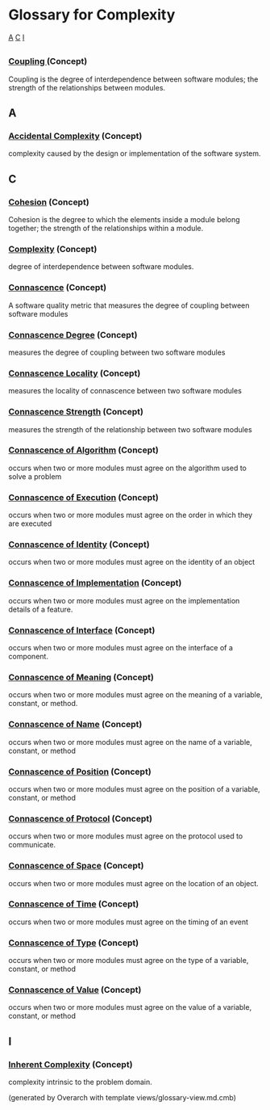 # Glossary for Complexity
[ ](# ) [A](#A) [C](#C) [I](#I) 

##  

### [ Coupling ](../../software-development/complexity/coupling.md) (Concept)
 Coupling is the degree of interdependence between software modules; the strength of the relationships between modules.

## A

### [Accidental Complexity](../../software-development/complexity/accidental-complexity.md) (Concept)
complexity caused by the design or implementation of the software system.

## C

### [Cohesion](../../software-development/complexity/cohesion.md) (Concept)
Cohesion is the degree to which the elements inside a module belong together; the strength of the relationships within a module.

### [Complexity](../../software-development/complexity/complexity.md) (Concept)
degree of interdependence between software modules.

### [Connascence](../../software-development/complexity/connascence/connascence.md) (Concept)
A software quality metric that measures the degree of coupling between software modules

### [Connascence Degree](../../software-development/complexity/connascence/connascence-degree.md) (Concept)
measures the degree of coupling between two software modules

### [Connascence Locality](../../software-development/complexity/connascence/connascence-locality.md) (Concept)
measures the locality of connascence between two software modules

### [Connascence Strength](../../software-development/complexity/connascence/connascence-strength.md) (Concept)
measures the strength of the relationship between two software modules

### [Connascence of Algorithm](../../software-development/complexity/connascence/connascence-of-algorithm.md) (Concept)
occurs when two or more modules must agree on the algorithm used to solve a problem

### [Connascence of Execution](../../software-development/complexity/connascence/connascence-of-execution.md) (Concept)
occurs when two or more modules must agree on the order in which they are executed

### [Connascence of Identity](../../software-development/complexity/connascence/connascence-of-identity.md) (Concept)
occurs when two or more modules must agree on the identity of an object

### [Connascence of Implementation](../../software-development/complexity/connascence/connascence-of-implementation.md) (Concept)
occurs when two or more modules must agree on the implementation details of a feature.

### [Connascence of Interface](../../software-development/complexity/connascence/connascence-of-interface.md) (Concept)
occurs when two or more modules must agree on the interface of a component.

### [Connascence of Meaning](../../software-development/complexity/connascence/connascence-of-meaning.md) (Concept)
occurs when two or more modules must agree on the meaning of a variable, constant, or method.

### [Connascence of Name](../../software-development/complexity/connascence/connascence-of-name.md) (Concept)
occurs when two or more modules must agree on the name of a variable, constant, or method

### [Connascence of Position](../../software-development/complexity/connascence/connascence-of-position.md) (Concept)
occurs when two or more modules must agree on the position of a variable, constant, or method

### [Connascence of Protocol](../../software-development/complexity/connascence/connascence-of-protocol.md) (Concept)
occurs when two or more modules must agree on the protocol used to communicate.

### [Connascence of Space](../../software-development/complexity/connascence/connascence-of-space.md) (Concept)
occurs when two or more modules must agree on the location of an object.

### [Connascence of Time](../../software-development/complexity/connascence/connascence-of-time.md) (Concept)
occurs when two or more modules must agree on the timing of an event

### [Connascence of Type](../../software-development/complexity/connascence/connascence-of-type.md) (Concept)
occurs when two or more modules must agree on the type of a variable, constant, or method

### [Connascence of Value](../../software-development/complexity/connascence/connascence-of-value.md) (Concept)
occurs when two or more modules must agree on the value of a variable, constant, or method

## I

### [Inherent Complexity](../../software-development/complexity/inherent-complexity.md) (Concept)
complexity intrinsic to the problem domain.




(generated by Overarch with template views/glossary-view.md.cmb)